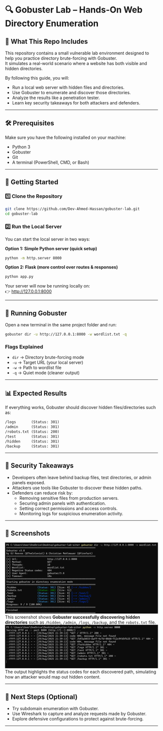 
# 🔍 Gobuster Lab – Hands-On Web Directory Enumeration

## 📌 What This Repo Includes

This repository contains a small vulnerable lab environment designed to help you practice directory brute-forcing with Gobuster.  
It simulates a real-world scenario where a website has both visible and hidden directories.

By following this guide, you will:

- Run a local web server with hidden files and directories.
- Use Gobuster to enumerate and discover those directories.
- Analyze the results like a penetration tester.
- Learn key security takeaways for both attackers and defenders.

---

## 🛠️ Prerequisites

Make sure you have the following installed on your machine:

- Python 3  
- Gobuster  
- Git  
- A terminal (PowerShell, CMD, or Bash)

---

## 📂 Getting Started

### 1️⃣ Clone the Repository
```bash
git clone https://github.com/Dev-Ahmed-Hassan/gobuster-lab.git
cd gobuster-lab
```

### 2️⃣ Run the Local Server

You can start the local server in two ways:

**Option 1: Simple Python server (quick setup)**
```bash
python -m http.server 8000
```

**Option 2: Flask (more control over routes & responses)**
```bash
python app.py
```

Your server will now be running locally on:  
👉 http://127.0.0.1:8000

---

## 🚀 Running Gobuster

Open a new terminal in the same project folder and run:

```bash
gobuster dir -u http://127.0.0.1:8000 -w wordlist.txt -q
```

### Flags Explained
- `dir` → Directory brute-forcing mode  
- `-u` → Target URL (your local server)  
- `-w` → Path to wordlist file  
- `-q` → Quiet mode (cleaner output)

---

## 📊 Expected Results

If everything works, Gobuster should discover hidden files/directories such as:

```
/logs       (Status: 301)
/admin      (Status: 301)
/robots.txt (Status: 200)
/test       (Status: 301)
/hidden     (Status: 301)
/backup     (Status: 301)
```

---

## 🔐 Security Takeaways

- Developers often leave behind backup files, test directories, or admin panels exposed.  
- Attackers use tools like Gobuster to discover these hidden paths.  
- Defenders can reduce risk by:  
  - Removing sensitive files from production servers.  
  - Securing admin panels with authentication.  
  - Setting correct permissions and access controls.  
  - Monitoring logs for suspicious enumeration activity.  

---

## 📸 Screenshots

![Gobuster Results](./image/SS.png)  
This screenshot shows **Gobuster successfully discovering hidden directories** such as `/hidden`, `/admin`, `/logs`, `/backup`, and the `robots.txt` file.  
![Server Logs](./image/SS1.png)  
The output highlights the status codes for each discovered path, simulating how an attacker would map out hidden content.


---

## 📌 Next Steps (Optional)

- Try subdomain enumeration with Gobuster.  
- Use Wireshark to capture and analyze requests made by Gobuster.  
- Explore defensive configurations to protect against brute-forcing.  

---

